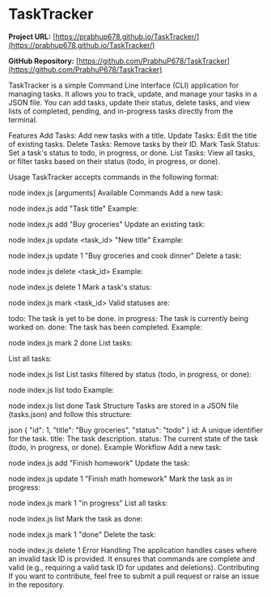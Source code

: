 # TaskTracker

**Project URL:** [https://prabhup678.github.io/TaskTracker/](https://prabhup678.github.io/TaskTracker/)

**GitHub Repository:** [https://github.com/PrabhuP678/TaskTracker](https://github.com/PrabhuP678/TaskTracker)


TaskTracker is a simple Command Line Interface (CLI) application for managing tasks. It allows you to track, update, and manage your tasks in a JSON file. You can add tasks, update their status, delete tasks, and view lists of completed, pending, and in-progress tasks directly from the terminal.


Features
Add Tasks: Add new tasks with a title.
Update Tasks: Edit the title of existing tasks.
Delete Tasks: Remove tasks by their ID.
Mark Task Status: Set a task's status to todo, in progress, or done.
List Tasks: View all tasks, or filter tasks based on their status (todo, in progress, or done).

Usage
TaskTracker accepts commands in the following format:

node index.js <command> [arguments]
Available Commands
Add a new task:

node index.js add "Task title"
Example:

node index.js add "Buy groceries"
Update an existing task:

node index.js update <task_id> "New title"
Example:

node index.js update 1 "Buy groceries and cook dinner"
Delete a task:

node index.js delete <task_id>
Example:

node index.js delete 1
Mark a task's status:

node index.js mark <task_id> <status>
Valid statuses are:

todo: The task is yet to be done.
in progress: The task is currently being worked on.
done: The task has been completed.
Example:

node index.js mark 2 done
List tasks:

List all tasks:

node index.js list
List tasks filtered by status (todo, in progress, or done):

node index.js list todo
Example:

node index.js list done
Task Structure
Tasks are stored in a JSON file (tasks.json) and follow this structure:

json
{
"id": 1,
"title": "Buy groceries",
"status": "todo"
}
id: A unique identifier for the task.
title: The task description.
status: The current state of the task (todo, in progress, or done).
Example Workflow
Add a new task:

node index.js add "Finish homework"
Update the task:

node index.js update 1 "Finish math homework"
Mark the task as in progress:

node index.js mark 1 "in progress"
List all tasks:

node index.js list
Mark the task as done:

node index.js mark 1 "done"
Delete the task:

node index.js delete 1
Error Handling
The application handles cases where an invalid task ID is provided.
It ensures that commands are complete and valid (e.g., requiring a valid task ID for updates and deletions).
Contributing
If you want to contribute, feel free to submit a pull request or raise an issue in the repository.

